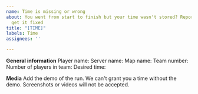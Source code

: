 ```yaml
---
name: Time is missing or wrong
about: You went from start to finish but your time wasn't stored? Report it here to
  get it fixed
title: "[TIME]"
labels: Time
assignees: ''

---
```


**General information**
Player name:
Server name:
Map name:
Team number:
Number of players in team:
Desired time:

**Media**
Add the demo of the run. We can't grant you a time without the demo. Screenshots or videos will not be accepted.
